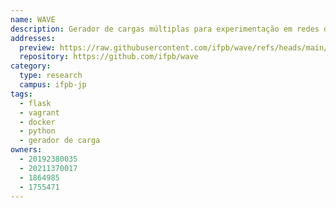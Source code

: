 ```yaml
---
name: WAVE
description: Gerador de cargas múltiplas para experimentação em redes de computadores.
addresses:
  preview: https://raw.githubusercontent.com/ifpb/wave/refs/heads/main/screenshots/arch-api.png
  repository: https://github.com/ifpb/wave
category:
  type: research
  campus: ifpb-jp
tags:
  - flask
  - vagrant
  - docker
  - python
  - gerador de carga
owners:
  - 20192380035
  - 20211370017
  - 1864985
  - 1755471
---
```

